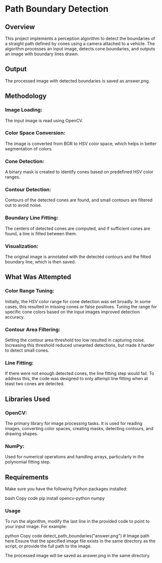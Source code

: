 # Path Boundary Detection
## Overview
This project implements a perception algorithm to detect the boundaries of a straight path defined by cones using a camera attached to a vehicle. The algorithm processes an input image, detects cone boundaries, and outputs an image with boundary lines drawn.

## Output
The processed image with detected boundaries is saved as answer.png.

## Methodology
### Image Loading: 
The input image is read using OpenCV.

### Color Space Conversion: 
The image is converted from BGR to HSV color space, which helps in better segmentation of colors.

### Cone Detection: 
A binary mask is created to identify cones based on predefined HSV color ranges.

### Contour Detection: 
Contours of the detected cones are found, and small contours are filtered out to avoid noise.

### Boundary Line Fitting: 
The centers of detected cones are computed, and if sufficient cones are found, a line is fitted between them.

### Visualization: 
The original image is annotated with the detected contours and the fitted boundary line, which is then saved.

## What Was Attempted
### Color Range Tuning: 
Initially, the HSV color range for cone detection was set broadly. In some cases, this resulted in missing cones or false positives. Tuning the range for specific cone colors based on the input images improved detection accuracy.

### Contour Area Filtering: 

Setting the contour area threshold too low resulted in capturing noise. Increasing this threshold reduced unwanted detections, but made it harder to detect small cones.
### Line Fitting: 
If there were not enough detected cones, the line fitting step would fail. To address this, the code was designed to only attempt line fitting when at least two cones are detected.

## Libraries Used
### OpenCV: 
The primary library for image processing tasks. It is used for reading images, converting color spaces, creating masks, detecting contours, and drawing shapes.
### NumPy: 
Used for numerical operations and handling arrays, particularly in the polynomial fitting step.
## Requirements
Make sure you have the following Python packages installed:

bash
Copy code
pip install opencv-python numpy

### Usage
To run the algorithm, modify the last line in the provided code to point to your input image. For example:

python
Copy code
detect_path_boundaries("answer.png")  # Image path here
Ensure that the specified image file exists in the same directory as the script, or provide the full path to the image.

The processed image will be saved as answer.png in the same directory.
